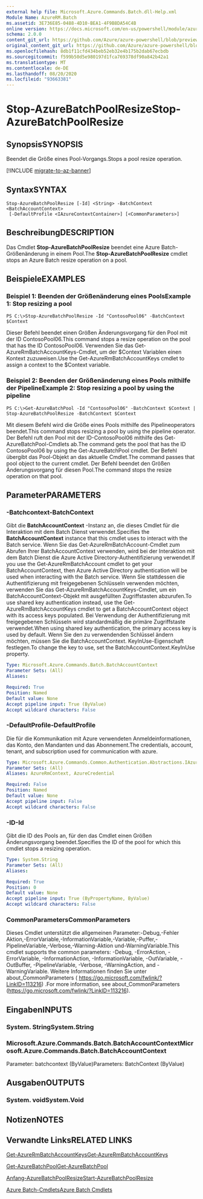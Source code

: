```yaml
---
external help file: Microsoft.Azure.Commands.Batch.dll-Help.xml
Module Name: AzureRM.Batch
ms.assetid: 3E736E85-0488-4D10-BEA1-4F9B8DA54C4B
online version: https://docs.microsoft.com/en-us/powershell/module/azurerm.batch/stop-azurebatchpoolresize
schema: 2.0.0
content_git_url: https://github.com/Azure/azure-powershell/blob/preview/src/ResourceManager/AzureBatch/Commands.Batch/help/Stop-AzureBatchPoolResize.md
original_content_git_url: https://github.com/Azure/azure-powershell/blob/preview/src/ResourceManager/AzureBatch/Commands.Batch/help/Stop-AzureBatchPoolResize.md
ms.openlocfilehash: 8db1f11cfd434beb52eb32e4b175b2dab67ecbdb
ms.sourcegitcommit: f599b50d5e980197d1fca769378df90a842b42a1
ms.translationtype: MT
ms.contentlocale: de-DE
ms.lasthandoff: 08/20/2020
ms.locfileid: "93663381"
---
```

# <span data-ttu-id="5a2c0-101">Stop-AzureBatchPoolResize</span><span class="sxs-lookup"><span data-stu-id="5a2c0-101">Stop-AzureBatchPoolResize</span></span>

## <span data-ttu-id="5a2c0-102">Synopsis</span><span class="sxs-lookup"><span data-stu-id="5a2c0-102">SYNOPSIS</span></span>
<span data-ttu-id="5a2c0-103">Beendet die Größe eines Pool-Vorgangs.</span><span class="sxs-lookup"><span data-stu-id="5a2c0-103">Stops a pool resize operation.</span></span>

[!INCLUDE [migrate-to-az-banner](../../includes/migrate-to-az-banner.md)]

## <span data-ttu-id="5a2c0-104">Syntax</span><span class="sxs-lookup"><span data-stu-id="5a2c0-104">SYNTAX</span></span>

```
Stop-AzureBatchPoolResize [-Id] <String> -BatchContext <BatchAccountContext>
 [-DefaultProfile <IAzureContextContainer>] [<CommonParameters>]
```

## <span data-ttu-id="5a2c0-105">Beschreibung</span><span class="sxs-lookup"><span data-stu-id="5a2c0-105">DESCRIPTION</span></span>
<span data-ttu-id="5a2c0-106">Das Cmdlet **Stop-AzureBatchPoolResize** beendet eine Azure Batch-Größenänderung in einem Pool.</span><span class="sxs-lookup"><span data-stu-id="5a2c0-106">The **Stop-AzureBatchPoolResize** cmdlet stops an Azure Batch resize operation on a pool.</span></span>

## <span data-ttu-id="5a2c0-107">Beispiele</span><span class="sxs-lookup"><span data-stu-id="5a2c0-107">EXAMPLES</span></span>

### <span data-ttu-id="5a2c0-108">Beispiel 1: Beenden der Größenänderung eines Pools</span><span class="sxs-lookup"><span data-stu-id="5a2c0-108">Example 1: Stop resizing a pool</span></span>
```
PS C:\>Stop-AzureBatchPoolResize -Id "ContosoPool06" -BatchContext $Context
```

<span data-ttu-id="5a2c0-109">Dieser Befehl beendet einen Größen Änderungsvorgang für den Pool mit der ID ContosoPool06.</span><span class="sxs-lookup"><span data-stu-id="5a2c0-109">This command stops a resize operation on the pool that has the ID ContosoPool06.</span></span>
<span data-ttu-id="5a2c0-110">Verwenden Sie das Get-AzureRmBatchAccountKeys-Cmdlet, um der $Context Variablen einen Kontext zuzuweisen.</span><span class="sxs-lookup"><span data-stu-id="5a2c0-110">Use the Get-AzureRmBatchAccountKeys cmdlet to assign a context to the $Context variable.</span></span>

### <span data-ttu-id="5a2c0-111">Beispiel 2: Beenden der Größenänderung eines Pools mithilfe der Pipeline</span><span class="sxs-lookup"><span data-stu-id="5a2c0-111">Example 2: Stop resizing a pool by using the pipeline</span></span>
```
PS C:\>Get-AzureBatchPool -Id "ContosoPool06" -BatchContext $Context | Stop-AzureBatchPoolResize -BatchContext $Context
```

<span data-ttu-id="5a2c0-112">Mit diesem Befehl wird die Größe eines Pools mithilfe des Pipelineoperators beendet.</span><span class="sxs-lookup"><span data-stu-id="5a2c0-112">This command stops resizing a pool by using the pipeline operator.</span></span>
<span data-ttu-id="5a2c0-113">Der Befehl ruft den Pool mit der ID-ContosoPool06 mithilfe des Get-AzureBatchPool-Cmdlets ab.</span><span class="sxs-lookup"><span data-stu-id="5a2c0-113">The command gets the pool that has the ID ContosoPool06 by using the Get-AzureBatchPool cmdlet.</span></span>
<span data-ttu-id="5a2c0-114">Der Befehl übergibt das Pool-Objekt an das aktuelle Cmdlet.</span><span class="sxs-lookup"><span data-stu-id="5a2c0-114">The command passes that pool object to the current cmdlet.</span></span>
<span data-ttu-id="5a2c0-115">Der Befehl beendet den Größen Änderungsvorgang für diesen Pool.</span><span class="sxs-lookup"><span data-stu-id="5a2c0-115">The command stops the resize operation on that pool.</span></span>

## <span data-ttu-id="5a2c0-116">Parameter</span><span class="sxs-lookup"><span data-stu-id="5a2c0-116">PARAMETERS</span></span>

### <span data-ttu-id="5a2c0-117">-Batchcontext</span><span class="sxs-lookup"><span data-stu-id="5a2c0-117">-BatchContext</span></span>
<span data-ttu-id="5a2c0-118">Gibt die **BatchAccountContext** -Instanz an, die dieses Cmdlet für die Interaktion mit dem Batch Dienst verwendet.</span><span class="sxs-lookup"><span data-stu-id="5a2c0-118">Specifies the **BatchAccountContext** instance that this cmdlet uses to interact with the Batch service.</span></span>
<span data-ttu-id="5a2c0-119">Wenn Sie das Get-AzureRmBatchAccount-Cmdlet zum Abrufen Ihrer BatchAccountContext verwenden, wird bei der Interaktion mit dem Batch Dienst die Azure Active Directory-Authentifizierung verwendet.</span><span class="sxs-lookup"><span data-stu-id="5a2c0-119">If you use the Get-AzureRmBatchAccount cmdlet to get your BatchAccountContext, then Azure Active Directory authentication will be used when interacting with the Batch service.</span></span> <span data-ttu-id="5a2c0-120">Wenn Sie stattdessen die Authentifizierung mit freigegebenen Schlüsseln verwenden möchten, verwenden Sie das Get-AzureRmBatchAccountKeys-Cmdlet, um ein BatchAccountContext-Objekt mit ausgefüllten Zugriffstasten abzurufen.</span><span class="sxs-lookup"><span data-stu-id="5a2c0-120">To use shared key authentication instead, use the Get-AzureRmBatchAccountKeys cmdlet to get a BatchAccountContext object with its access keys populated.</span></span> <span data-ttu-id="5a2c0-121">Bei Verwendung der Authentifizierung mit freigegebenen Schlüsseln wird standardmäßig die primäre Zugriffstaste verwendet.</span><span class="sxs-lookup"><span data-stu-id="5a2c0-121">When using shared key authentication, the primary access key is used by default.</span></span> <span data-ttu-id="5a2c0-122">Wenn Sie den zu verwendenden Schlüssel ändern möchten, müssen Sie die BatchAccountContext. KeyInUse-Eigenschaft festlegen.</span><span class="sxs-lookup"><span data-stu-id="5a2c0-122">To change the key to use, set the BatchAccountContext.KeyInUse property.</span></span>

```yaml
Type: Microsoft.Azure.Commands.Batch.BatchAccountContext
Parameter Sets: (All)
Aliases:

Required: True
Position: Named
Default value: None
Accept pipeline input: True (ByValue)
Accept wildcard characters: False
```

### <span data-ttu-id="5a2c0-123">-DefaultProfile</span><span class="sxs-lookup"><span data-stu-id="5a2c0-123">-DefaultProfile</span></span>
<span data-ttu-id="5a2c0-124">Die für die Kommunikation mit Azure verwendeten Anmeldeinformationen, das Konto, den Mandanten und das Abonnement.</span><span class="sxs-lookup"><span data-stu-id="5a2c0-124">The credentials, account, tenant, and subscription used for communication with azure.</span></span>

```yaml
Type: Microsoft.Azure.Commands.Common.Authentication.Abstractions.IAzureContextContainer
Parameter Sets: (All)
Aliases: AzureRmContext, AzureCredential

Required: False
Position: Named
Default value: None
Accept pipeline input: False
Accept wildcard characters: False
```

### <span data-ttu-id="5a2c0-125">-ID</span><span class="sxs-lookup"><span data-stu-id="5a2c0-125">-Id</span></span>
<span data-ttu-id="5a2c0-126">Gibt die ID des Pools an, für den das Cmdlet einen Größen Änderungsvorgang beendet.</span><span class="sxs-lookup"><span data-stu-id="5a2c0-126">Specifies the ID of the pool for which this cmdlet stops a resizing operation.</span></span>

```yaml
Type: System.String
Parameter Sets: (All)
Aliases:

Required: True
Position: 0
Default value: None
Accept pipeline input: True (ByPropertyName, ByValue)
Accept wildcard characters: False
```

### <span data-ttu-id="5a2c0-127">CommonParameters</span><span class="sxs-lookup"><span data-stu-id="5a2c0-127">CommonParameters</span></span>
<span data-ttu-id="5a2c0-128">Dieses Cmdlet unterstützt die allgemeinen Parameter:-Debug,-Fehler Aktion,-ErrorVariable,-InformationVariable,-Variable,-Puffer,-PipelineVariable,-Verbose,-Warning-Aktion und-WarningVariable.</span><span class="sxs-lookup"><span data-stu-id="5a2c0-128">This cmdlet supports the common parameters: -Debug, -ErrorAction, -ErrorVariable, -InformationAction, -InformationVariable, -OutVariable, -OutBuffer, -PipelineVariable, -Verbose, -WarningAction, and -WarningVariable.</span></span> <span data-ttu-id="5a2c0-129">Weitere Informationen finden Sie unter about_CommonParameters ( https://go.microsoft.com/fwlink/?LinkID=113216) .</span><span class="sxs-lookup"><span data-stu-id="5a2c0-129">For more information, see about_CommonParameters (https://go.microsoft.com/fwlink/?LinkID=113216).</span></span>

## <span data-ttu-id="5a2c0-130">Eingaben</span><span class="sxs-lookup"><span data-stu-id="5a2c0-130">INPUTS</span></span>

### <span data-ttu-id="5a2c0-131">System. String</span><span class="sxs-lookup"><span data-stu-id="5a2c0-131">System.String</span></span>

### <span data-ttu-id="5a2c0-132">Microsoft.Azure.Commands.Batch.BatchAccountContext</span><span class="sxs-lookup"><span data-stu-id="5a2c0-132">Microsoft.Azure.Commands.Batch.BatchAccountContext</span></span>
<span data-ttu-id="5a2c0-133">Parameter: batchcontext (ByValue)</span><span class="sxs-lookup"><span data-stu-id="5a2c0-133">Parameters: BatchContext (ByValue)</span></span>

## <span data-ttu-id="5a2c0-134">Ausgaben</span><span class="sxs-lookup"><span data-stu-id="5a2c0-134">OUTPUTS</span></span>

### <span data-ttu-id="5a2c0-135">System. void</span><span class="sxs-lookup"><span data-stu-id="5a2c0-135">System.Void</span></span>

## <span data-ttu-id="5a2c0-136">Notizen</span><span class="sxs-lookup"><span data-stu-id="5a2c0-136">NOTES</span></span>

## <span data-ttu-id="5a2c0-137">Verwandte Links</span><span class="sxs-lookup"><span data-stu-id="5a2c0-137">RELATED LINKS</span></span>

[<span data-ttu-id="5a2c0-138">Get-AzureRmBatchAccountKeys</span><span class="sxs-lookup"><span data-stu-id="5a2c0-138">Get-AzureRmBatchAccountKeys</span></span>](./Get-AzureRmBatchAccountKeys.md)

[<span data-ttu-id="5a2c0-139">Get-AzureBatchPool</span><span class="sxs-lookup"><span data-stu-id="5a2c0-139">Get-AzureBatchPool</span></span>](./Get-AzureBatchPool.md)

[<span data-ttu-id="5a2c0-140">Anfang-AzureBatchPoolResize</span><span class="sxs-lookup"><span data-stu-id="5a2c0-140">Start-AzureBatchPoolResize</span></span>](./Start-AzureBatchPoolResize.md)

[<span data-ttu-id="5a2c0-141">Azure Batch-Cmdlets</span><span class="sxs-lookup"><span data-stu-id="5a2c0-141">Azure Batch Cmdlets</span></span>](./AzureRM.Batch.md)


